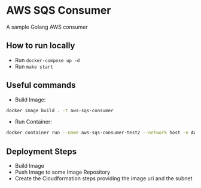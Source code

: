 # AWS SQS Consumer
A sample Golang AWS consumer

## How to run locally
* Run `docker-compose up -d`
* Run `make start`

## Useful commands
* Build Image:
```bash
docker image build . -t aws-sqs-consumer
```

* Run Container:
```bash
docker container run --name aws-sqs-consumer-test2 --network host -e AWS_ACCESS_KEY_ID=test -e AWS_SECRET_ACCESS_KEY=test aws-sqs-consumer --queue sqs-sample-queue --endpoint-url http://localhost:4566 --wait-time 2 --region us-east-1
```

## Deployment Steps
* Build Image
* Push Image to some Image Repository
* Create the Cloudformation steps providing the image uri and the subnet